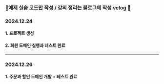 ### 🚗예제 실습 코드만 작성 / 강의 정리는 블로그에 작성 <a href="https://velog.io/@changi_gg/posts">velog</a> 🚗
### 2024.12.24
#### 1. 프로젝트 생성
#### 2. 회원 도메인 실행과 테스트 완료 

---
### 2024.12.26
#### 1. 주문과 할인 도메인 개발 + 테스트 완료
